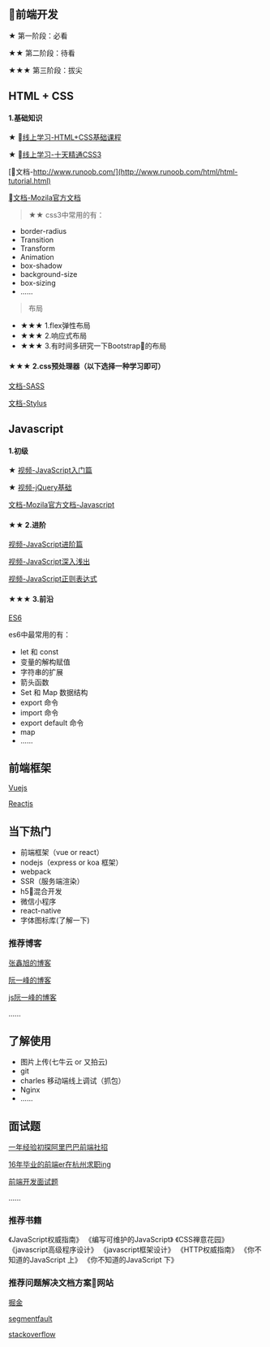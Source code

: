 ## 前端开发

★ 第一阶段：必看

★★ 第二阶段：待看

★★★ 第三阶段：拔尖

## HTML + CSS

#### 1.基础知识

★ [线上学习-HTML+CSS基础课程](http://www.imooc.com/learn/9)

★ [线上学习-十天精通CSS3](http://www.imooc.com/learn/33)

[文档-http://www.runoob.com/](http://www.runoob.com/html/html-tutorial.html)

[文档-Mozila官方文档](https://developer.mozilla.org/zh-CN/docs/Web/CSS)


> ★★ css3中常用的有：
- border-radius
- Transition
- Transform
- Animation
- box-shadow
- background-size
- box-sizing
- ......

> 布局
- ★★★ 1.flex弹性布局
- ★★★ 2.响应式布局
- ★★★ 3.有时间多研究一下Bootstrap的布局

#### ★★★ 2.css预处理器（以下选择一种学习即可）

[文档-SASS](http://sass.bootcss.com/docs/sass-reference/)

[文档-Stylus](https://stylus.bootcss.com/)


## Javascript
#### 1.初级

★ [视频-JavaScript入门篇](http://www.imooc.com/learn/36)

★ [视频-jQuery基础](https://www.imooc.com/learn/418)

[文档-Mozila官方文档-Javascript](https://developer.mozilla.org/zh-CN/docs/Web/JavaScript)


#### ★★ 2.进阶

[视频-JavaScript进阶篇](http://www.imooc.com/learn/10)

[视频-JavaScript深入浅出](http://www.imooc.com/learn/277)

[视频-JavaScript正则表达式](http://www.imooc.com/learn/706)


#### ★★★ 3.前沿

[ES6](http://es6.ruanyifeng.com/)

es6中最常用的有：
- let 和 const
- 变量的解构赋值
- 字符串的扩展
- 箭头函数
- Set 和 Map 数据结构
- export 命令
- import 命令
- export default 命令
- map
- ......

## 前端框架

[Vuejs](https://cn.vuejs.org/index.html)

[Reactjs](https://cn.vuejs.org/index.html)

## 当下热门

- 前端框架（vue or react）
- nodejs（express or koa 框架）
- webpack
- SSR（服务端渲染）
- h5混合开发
- 微信小程序
- react-native
- 字体图标库(了解一下)

### 推荐博客

[张鑫旭的博客](https://www.zhangxinxu.com/wordpress/)

[阮一峰的博客](http://www.ruanyifeng.com/blog/)

[js阮一峰的博客](http://javascript.ruanyifeng.com/)

......

## 了解使用

- 图片上传(七牛云 or 又拍云)
- git
- charles 移动端线上调试（抓包）
- Nginx
- ......

## 面试题

[一年经验初探阿里巴巴前端社招](https://github.com/jawil/blog/issues/22)

[16年毕业的前端er在杭州求职ing](https://juejin.im/post/5a64541bf265da3e2d338862?utm_source=gold_browser_extension)

[前端开发面试题](https://github.com/markyun/My-blog/tree/master/Front-end-Developer-Questions/Questions-and-Answers)

......

### 推荐书籍

《JavaScript权威指南》
《编写可维护的JavaScript》
《CSS禅意花园》
《javascript高级程序设计》
《javascript框架设计》
《HTTP权威指南》
《你不知道的JavaScript 上》
《你不知道的JavaScript 下》

### 推荐问题解决文档方案网站

[掘金](https://juejin.im/welcome/frontend)

[segmentfault](https://segmentfault.com/)

[stackoverflow](https://stackoverflow.com/)

